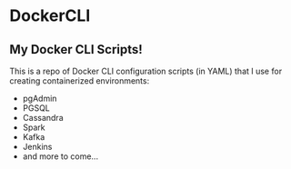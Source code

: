 # DockerCLI

## My Docker CLI Scripts!

This is a repo of Docker CLI configuration scripts (in YAML) that I use for creating containerized environments:

* pgAdmin
* PGSQL
* Cassandra
* Spark
* Kafka
* Jenkins
* and more to come...